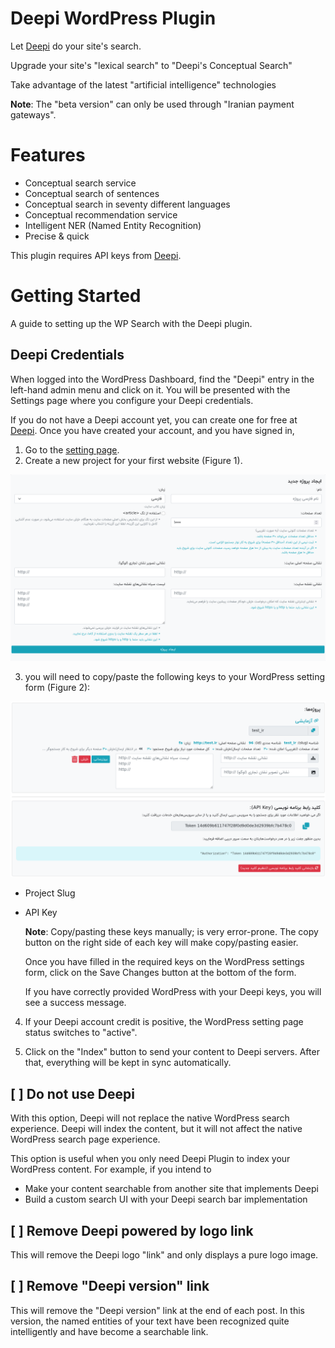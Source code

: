 

# Deepi WordPress Plugin

Let [Deepi](https://www.deepi.ir) do your site's search.

Upgrade your site's "lexical search" to "Deepi's Conceptual Search"

Take advantage of the latest "artificial intelligence" technologies

**Note**: The "beta version" can only be used through "Iranian payment gateways".

# Features

- Conceptual search service
- Conceptual search of sentences
- Conceptual search in seventy different languages
- Conceptual recommendation service
- Intelligent NER (Named Entity Recognition)
- Precise & quick

This plugin requires API keys from [Deepi](https://www.deepi.ir).





# Getting Started

A guide to setting up the WP Search with the Deepi plugin.

## Deepi Credentials

When logged into the WordPress Dashboard, find the "Deepi" entry in the left-hand admin menu and
click on it. You will be presented with the Settings page where you configure your Deepi credentials.


If you do not have a Deepi account yet, you can create one for free at [Deepi](https://www.deepi.ir).
Once you have created your account, and you have signed in,

1. Go to the [setting page](https://www.deepi.ir/dashboard/setting/).
2. Create a new project for your first website (Figure 1).

![Deepi Setting Page > Create New Project](resources/img/project.png)

3. you will need to copy/paste the following keys to your WordPress setting form (Figure 2):

![Deepi Setting Page > Project Slug & API Key](resources/img/keys.png)

* Project Slug
* API Key

  **Note**: Copy/pasting these keys manually; is very error-prone. The copy button on the right side of each key will
  make copy/pasting easier.

  Once you have filled in the required keys on the WordPress settings form, click on the Save Changes button at the bottom of the
  form.
  
  If you have correctly provided WordPress with your Deepi keys, you will see a success message.
  
4. If your Deepi account credit is positive, the WordPress setting page status switches to "active".
  
5. Click on the "Index" button to send your content to Deepi servers. After that, everything will be kept in sync
   automatically.

## [ ] Do not use Deepi

With this option, Deepi will not replace the native WordPress search experience. Deepi will
index the content, but it will not affect the native WordPress search page experience.

This option is useful when you only need Deepi Plugin to index your WordPress content. For example, if you
intend to

* Make your content searchable from another site that implements Deepi
* Build a custom search UI with your Deepi search bar implementation

## [ ] Remove Deepi powered by logo link

This will remove the Deepi logo "link" and only displays a pure logo image.

## [ ] Remove "Deepi version" link

This will remove the "Deepi version" link at the end of each post. In this version, the named entities of
your text have been recognized quite intelligently and have become a searchable link.
